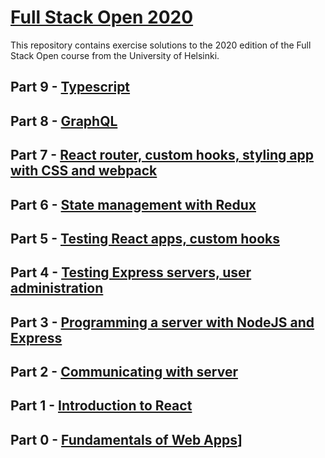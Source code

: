 # [Full Stack Open 2020](https://fullstackopen.com/en/)

This repository contains exercise solutions to the 2020 edition of the Full Stack Open course from the University of Helsinki.

## Part 9 - [Typescript](https://fullstackopen.com/en/part9)
## Part 8 - [GraphQL](https://fullstackopen.com/en/part8)
## Part 7 - [React router, custom hooks, styling app with CSS and webpack](https://fullstackopen.com/en/part7)
## Part 6 - [State management with Redux](https://fullstackopen.com/en/part6)
## Part 5 - [Testing React apps, custom hooks](https://fullstackopen.com/en/part5)
## Part 4 - [Testing Express servers, user administration](https://fullstackopen.com/en/part4)
## Part 3 - [Programming a server with NodeJS and Express](https://fullstackopen.com/en/part3)
## Part 2 - [Communicating with server](https://fullstackopen.com/en/part2)
## Part 1 - [Introduction to React](https://fullstackopen.com/en/part1)
## Part 0 - [Fundamentals of Web Apps](https://fullstackopen.com/en/part0)]
